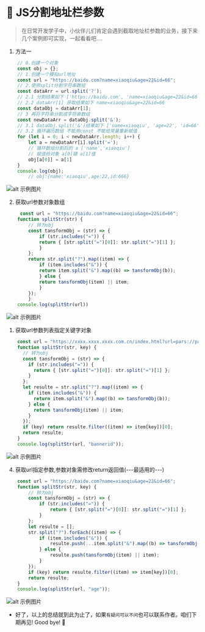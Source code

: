 # :bear: JS分割地址栏参数



>在日常开发学子中，小伙伴儿们肯定会遇到截取地址栏参数的业务，接下来几个案例即可实现，一起看看吧....
1. 方法一
```javascript
    // 0.创建一个对象
    const obj = {};
    // 1.创建一个模拟url地址
    const url = "https://baidu.com?name=xiaoqiu&age=22&id=66";
    // 2.使用split分割字符串数组
    const dataArr = url.split('?');
    // 2.1 分割结果如下 ['https://baidu.com', 'name=xiaoqiu&age=22&id=66']
    // 2.2 dataArr[1] 获取结果如下 name=xiaoqiu&age=22&id=66
    const dataObj = dataArr[1];
    // 3 再将字符串分割成字符串数组
    const newDataArr = dataObj.split('&');
    // 3.1 dataObj.split('&')结果如下 ['name=xiaoqiu', 'age=22', 'id=66']
    // 3.2 循环遍历数组 不能用const 不能给常量重新赋值
    for (let i = 0; i < newDataArr.length; i++) {
        let a = newDataArr[i].split('=');
        // 循环数组分割后的 a ['name','xiaoqiu']
        // 赋值给对象 a[0]键 a[1]值
        obj[a[0]] = a[1]
    }
    console.log(obj);
        // obj:{name:'xiaoqiu',age:22,id:666}

```
![alt 示例图片](/img/study/javascript/JS分割地址栏参数/one.jpg)

2. 获取url参数对象数组
   
```javascript
     const url = "https://baidu.com?name=xiaoqiu&age=22&id=66";
    function splitStr(str) {
        // 转为obj
        const tansformObj = (str) => {
            if (str.includes("=")) {
            return { [str.split("=")[0]]: str.split("=")[1] };
            }
        };
        return str.split("?").map((item) => {
            if (item.includes("&")) {
            return item.split("&").map((b) => tansformObj(b));
            } else {
            return tansformObj(item) || item;
            }
        });
        }
    console.log(splitStr(url))
```
![alt 示例图片](/img/study/javascript/JS分割地址栏参数/two.jpg)


1. 获取url参数列表指定关键字对象

```javascript
    const url = "https://xxxx.xxxx.xxxx.com.cn/index.html?url=pars://pars.xxxx.com/open_url?type=x&url=http://xxxx.xxx.xxx.com/x/xxx?bannerid=123";
    function splitStr(str, key) {
      // 转为obj
      const tansformObj = (str) => {
        if (str.includes("=")) {
          return { [str.split("=")[0]]: str.split("=")[1] };
        }
      };
      let resulte = str.split("?").map((item) => {
        if (item.includes("&")) {
          return item.split("&").map((b) => tansformObj(b));
        } else {
          return tansformObj(item) || item;
        }
      });
      if (key) return resulte.filter((item) => item[key])[0];
      return resulte;
    }
    console.log(splitStr(url, "bannerid"));
```
![alt 示例图片](/img/study/javascript/JS分割地址栏参数/指定参数.jpg)


4. 获取url指定参数,参数对象需修改return返回值(---最适用的---)
   
```javascript
    const url = "https://baidu.com?name=xiaoqiu&age=22&id=66";
    function splitStr(str, key) {
        // 转为obj
        const tansformObj = (str) => {
            if (str.includes("=")) {
                return { [str.split("=")[0]]: str.split("=")[1] };
            }
        };
        let resulte = [];
        str.split("?").forEach((item) => {
            if (item.includes("&")) {
                resulte.push(...item.split("&").map((b) => tansformObj(b)));
            } else {
                resulte.push(tansformObj(item) || item);
            }
        });
        if (key) return resulte.filter((item) => item[key])[0];
        return resulte;
    }
    console.log(splitStr(url, "age"));
```
![alt 示例图片](/img/study/javascript/JS分割地址栏参数/最优.jpg)



* 好了，以上的总结就到此为止了，如果`有疑问可以不问`也可以联系作者。咱们下期再见! Good bye! 🌸